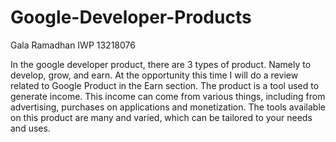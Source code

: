 # Google-Developer-Products

Gala Ramadhan IWP
13218076

In the google developer product, there are 3 types of product. Namely to develop, grow, and earn. At the opportunity this time I will do a review related to Google Product in the Earn section. The product is a tool used to generate income. This income can come from various things, including from advertising, purchases on applications and monetization. The tools available on this product are many and varied, which can be tailored to your needs and uses.
